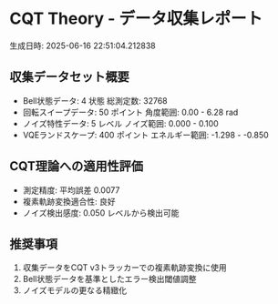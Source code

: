 # CQT Theory - データ収集レポート
生成日時: 2025-06-16 22:51:04.212838

## 収集データセット概要
- Bell状態データ: 4 状態
  総測定数: 32768
- 回転スイープデータ: 50 ポイント
  角度範囲: 0.00 - 6.28 rad
- ノイズ特性データ: 5 レベル
  ノイズ範囲: 0.000 - 0.100
- VQEランドスケープ: 400 ポイント
  エネルギー範囲: -1.298 - -0.850

## CQT理論への適用性評価
- 測定精度: 平均誤差 0.0077
- 複素軌跡変換適合性: 良好
- ノイズ検出感度: 0.050 レベルから検出可能

## 推奨事項
1. 収集データをCQT v3トラッカーでの複素軌跡変換に使用
2. Bell状態データを基準としたエラー検出閾値調整
3. ノイズモデルの更なる精緻化